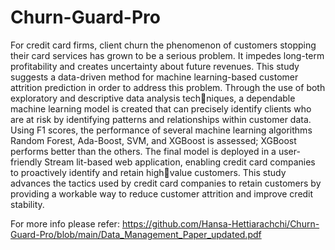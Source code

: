 # Churn-Guard-Pro

For credit card firms, client churn the phenomenon of customers stopping their card services has grown to be a serious problem. It impedes long-term profitability and creates uncertainty about future revenues. This study suggests a data-driven method for machine learning-based customer attrition prediction in order to address this problem. Through the use of both exploratory and descriptive data analysis techniques, a dependable machine learning model is created that can precisely identify clients who are at risk by identifying patterns and relationships within customer data. Using F1 scores, the performance of several machine learning algorithms Random Forest, Ada-Boost, SVM, and XGBoost is assessed; XGBoost performs better than the others. The final model is deployed in a user-friendly Stream lit-based web application, enabling credit card companies to proactively identify and retain highvalue customers. This study advances the tactics used by credit card companies to retain customers by providing a workable way to reduce customer attrition and improve credit stability.


For more info please refer:
https://github.com/Hansa-Hettiarachchi/Churn-Guard-Pro/blob/main/Data_Management_Paper_updated.pdf
